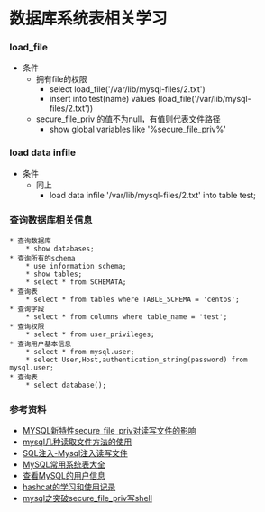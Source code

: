 # 数据库系统表相关学习

### load_file
* 条件
    * 拥有file的权限
        * select load_file('/var/lib/mysql-files/2.txt')
        * insert into test(name) values (load_file('/var/lib/mysql-files/2.txt'))
    * secure_file_priv 的值不为null，有值则代表文件路径
        * show global variables like '%secure_file_priv%'
### load data infile
* 条件
    * 同上
        * load data infile '/var/lib/mysql-files/2.txt' into table test;
   
### 查询数据库相关信息
    * 查询数据库
        * show databases;
    * 查询所有的schema
        * use information_schema;
        * show tables;
        * select * from SCHEMATA;
    * 查询表
        * select * from tables where TABLE_SCHEMA = 'centos';
    * 查询字段
        * select * from columns where table_name = 'test';
    * 查询权限
        * select * from user_privileges;
    * 查询用户基本信息
        * select * from mysql.user;
        * select User,Host,authentication_string(password) from mysql.user;
    * 查询表
        * select database();

### 参考资料

* [MYSQL新特性secure_file_priv对读写文件的影响](https://xz.aliyun.com/t/2293)
* [mysql几种读取文件方法的使用](https://www.cnblogs.com/c1e4r/articles/8618692.html)
* [SQL注入-Mysql注入读写文件](https://www.csdn.net/gather_2f/MtTaEg5sMDg4Ni1ibG9n.html)
* [MySQL常用系统表大全](https://www.cnblogs.com/xujishou/p/6305733.html)
* [查看MySQL的用户信息](https://blog.csdn.net/huxinguang_ios/article/details/80893675)
* [hashcat的学习和使用记录](https://blog.csdn.net/qq_37865996/article/details/83863075)
* [mysql之突破secure_file_priv写shell](https://www.cnblogs.com/c1e4r/articles/8902444.html)
